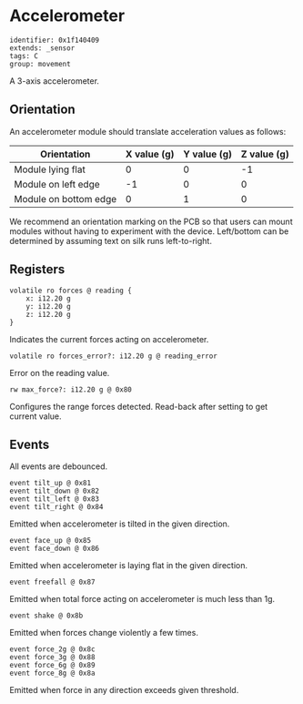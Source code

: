 # Accelerometer

    identifier: 0x1f140409
    extends: _sensor
    tags: C
    group: movement

A 3-axis accelerometer.

## Orientation

An accelerometer module should translate acceleration values as follows:

| Orientation           	| X value (g) 	| Y value (g) 	| Z value (g) 	|
|-----------------------	|-------------	|-------------	|-------------	|
| Module lying flat     	| 0           	| 0           	| -1          	|
| Module on left edge   	| -1          	| 0           	| 0           	|
| Module on bottom edge 	| 0           	| 1           	| 0           	|

We recommend an orientation marking on the PCB so that users can mount modules without having to experiment with the device. Left/bottom can be determined by assuming text on silk runs left-to-right.

## Registers

    volatile ro forces @ reading {
        x: i12.20 g
        y: i12.20 g
        z: i12.20 g
    }

Indicates the current forces acting on accelerometer.

    volatile ro forces_error?: i12.20 g @ reading_error

Error on the reading value.

    rw max_force?: i12.20 g @ 0x80

Configures the range forces detected.
Read-back after setting to get current value.

## Events

All events are debounced.

    event tilt_up @ 0x81
    event tilt_down @ 0x82
    event tilt_left @ 0x83
    event tilt_right @ 0x84

Emitted when accelerometer is tilted in the given direction.

    event face_up @ 0x85
    event face_down @ 0x86

Emitted when accelerometer is laying flat in the given direction.

    event freefall @ 0x87

Emitted when total force acting on accelerometer is much less than 1g.

    event shake @ 0x8b

Emitted when forces change violently a few times.

    event force_2g @ 0x8c
    event force_3g @ 0x88
    event force_6g @ 0x89
    event force_8g @ 0x8a

Emitted when force in any direction exceeds given threshold.
